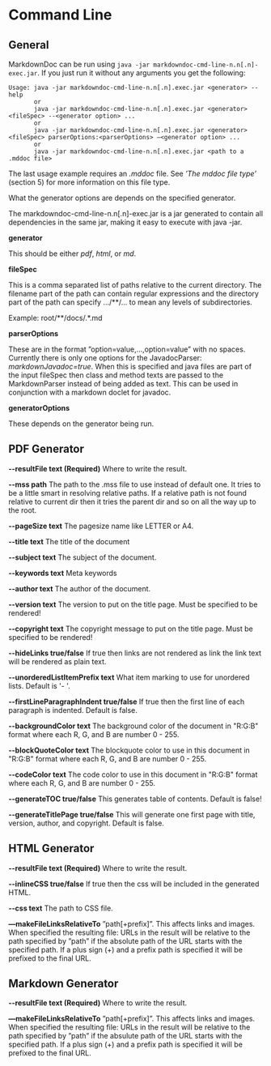 # Command Line

## General

MarkdownDoc can be run using `java -jar markdowndoc-cmd-line-n.n[.n]-exec.jar`. If you just run it without any arguments you get the following:

    Usage: java -jar markdowndoc-cmd-line-n.n[.n].exec.jar <generator> --help
           or
           java -jar markdowndoc-cmd-line-n.n[.n].exec.jar <generator> <fileSpec> --<generator option> ...
           or
           java -jar markdowndoc-cmd-line-n.n[.n].exec.jar <generator> <fileSpec> parserOptions:<parserOptions> —<generator option> ...
           or
           java -jar markdowndoc-cmd-line-n.n[.n].exec.jar <path to a .mddoc file>

The last usage example requires an _.mddoc_ file. See _’The _mddoc_ file type’_ (section 5) for more information on this file type.

What the generator options are depends on the specified generator.

The markdowndoc-cmd-line-n.n\[.n\]-exec.jar is a jar generated to contain all dependencies in the same jar, making it easy to execute with java -jar.

__generator__

This should be either _pdf_, _html_, or _md_.

__fileSpec__

This is a comma separated list of paths relative to the current directory. The filename part of the path can contain regular expressions and the directory part of the path can specify .../**/... to mean any levels of subdirectories. 

Example: root/**/docs/.*.md

__parserOptions__

These are in the format ”option=value,...,option=value” with no spaces. Currently there is only one options for the JavadocParser: _markdownJavadoc=true_. When this is specified and java files are part of the input fileSpec then class and method texts are passed to the MarkdownParser instead of being added as text. This can be used in conjunction with a markdown doclet for javadoc.

__generatorOptions__

These depends on the generator being run. 

## PDF Generator

__--resultFile text (Required)__ Where to write the result.

__--mss path__ The path to the .mss file to use instead of default one. It tries to be a little smart in resolving relative paths. If a relative path is not found relative to current dir then it tries the parent dir and so on all the way up to the root.

__--pageSize text__ The pagesize name like LETTER or A4.

__--title text__ The title of the document

__--subject text__ The subject of the document. 

__--keywords text__ Meta keywords 

__--author text__ The author of the document. 

__--version text__ The version to put on the title page. Must be specified to be rendered! 

__--copyright text__ The copyright message to put on the title page. Must be specified to be rendered! 

__--hideLinks true/false__ If true then links are not rendered as link the link text will be rendered as plain text. 

__--unorderedListItemPrefix text__ What item marking to use for unordered lists. Default is '- '. 

__--firstLineParagraphIndent true/false__ If true then the first line of each paragraph is indented. Default is false. 

__--backgroundColor text__ The background color of the document in "R:G:B" format where each R, G, and B are number 0 - 255. 

__--blockQuoteColor text__ The blockquote color to use in this document in "R:G:B" format where each R, G, and B are number 0 - 255. 

__--codeColor text__ The code color to use in this document in "R:G:B" format where each R, G, and B are number 0 - 255. 

__--generateTOC true/false__ This generates table of contents. Default is false! 

__--generateTitlePage true/false__ This will generate one first page with title, version, author, and copyright. Default is false. 


## HTML Generator

__--resultFile text (Required)__ Where to write the result. 

__--inlineCSS true/false__ If true then the css will be included in the generated HTML.     

__--css text__ The path to CSS file. 
 
__—makeFileLinksRelativeTo__ ”path\[+prefix\]”.  This affects links and images. When specified the resulting file: URLs in the result will be relative to the path specified by ”path” if the absolute path of the URL starts with the specified path. If a plus sign (+) and a prefix path is specified it will be prefixed to the final URL.  
 
## Markdown Generator

__--resultFile text (Required)__ Where to write the result. 

__—makeFileLinksRelativeTo__ ”path\[+prefix\]”.  This affects links and images. When specified the resulting file: URLs in the result will be relative to the path specified by ”path” if the absulute path of the URL starts with the specified path. If a plus sign (+) and a prefix path is specified it will be prefixed to the final URL.  
 

